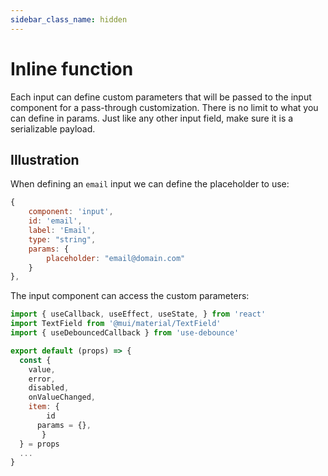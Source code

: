 ```yaml
---
sidebar_class_name: hidden
---
```


# Inline function

Each input can define custom parameters that will be passed to the input component for a pass-through customization.
There is no limit to what you can define in params.
Just like any other input field, make sure it is a serializable payload.

## Illustration

When defining an `email` input we can define the placeholder to use:

```js
{
    component: 'input',
    id: 'email',
    label: 'Email',
    type: "string",
    params: {        
        placeholder: "email@domain.com"
    }
},
```

The input component can access the custom parameters:


```js
import { useCallback, useEffect, useState, } from 'react'
import TextField from '@mui/material/TextField'
import { useDebouncedCallback } from 'use-debounce'

export default (props) => {
  const {
    value,
    error,
    disabled,
    onValueChanged,
    item: {  
        id
      params = {},
       }
  } = props
  ...
}
```